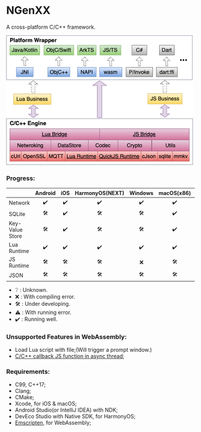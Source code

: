 # NGenXX

A cross-platform C/C++ framework.

![Arch](/res/arch.png)

### Progress:

| | Android | iOS | HarmonyOS(NEXT)  | Windows | macOS(x86) | macOS(arm64) | Linux | WebAssembly |
| :-- | :--: | :--: | :--: |:--: |:--: | :--: | :--: |:--: |
| Network |✔️|✔️|✔️|✔️|✔️|✔️|✔️|⚠️|
| SQLite |🛠️|✔️|🛠️|🛠️|✔️|✔️|🛠️|🛠️|
|Key-Value Store|🛠️|✔️|🛠️|🛠️|✔️|❌|🛠️|🛠️|
| Lua Runtime |✔️|✔️|✔️|✔️|✔️|✔️|✔️|✔️|
| JS Runtime|🛠️|🛠️|🛠️|❌|🛠️|🛠️|🛠️|🛠️|
| JSON |🛠️|🛠️|🛠️|🛠️|🛠️|🛠️|🛠️|🛠️|

- ❔ : Unknown.
- ❌ : With compiling error.
- 🛠️ : Under developing.
- ⚠️ : With running error.
- ✔️ : Running well.

### Unsupported Features in WebAssembly:

- Load Lua script with file;(Will trigger a prompt window.)
- [C/C++ callback JS function in async thread][2];

### Requirements:

- C99, C++17;
- Clang;
- CMake;
- Xcode, for iOS & macOS;
- Android Studio(or IntelliJ IDEA) with NDK;
- DevEco Studio with Native SDK, for HarmonyOS;
- [Emscripten][1], for WebAssembly;

[1]: https://emscripten.org/docs/getting_started/downloads.html#sdk-download-and-install
[2]: https://github.com/emscripten-core/emscripten/issues/16567
